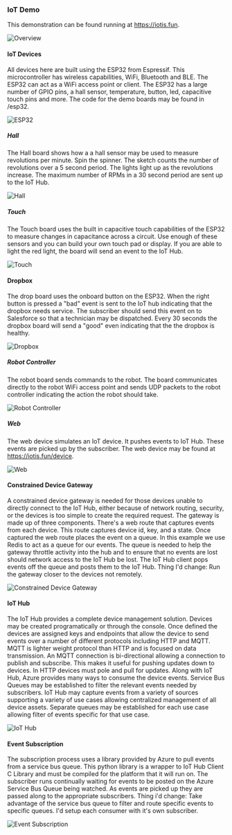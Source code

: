 ### IoT Demo

This demonstration can be found running at https://iotis.fun. 

![Overview](/iotweb/static/images/overview.png)

#### IoT Devices

All devices here are built using the ESP32 from Espressif. This microcontroller has wireless capabilities, WiFi, Bluetooth and BLE. The ESP32 can act as a WiFi access point or client. The ESP32 has a large number of GPIO pins, a hall sensor, temperature, button, led, capacitive touch pins and more. The code for the demo boards may be found in /esp32.

![ESP32](/iotweb/static/images/esp32b.png)

##### Hall

The Hall board shows how a a hall sensor may be used to measure revolutions per minute. Spin the spinner. The sketch counts the number of revolutions over a 5 second period. The lights light up as the revolutions increase. The maximum number of RPMs in a 30 second period are sent up to the IoT Hub.

![Hall](/iotweb/static/images/Hall.png)

##### Touch

The Touch board uses the built in capacitive touch capabilities of the ESP32 to measure changes in capacitance across a circuit. Use enough of these sensors and you can build your own touch pad or display. If you are able to light the red light, the board will send an event to the IoT Hub.

![Touch](/iotweb/static/images/touchpng)

#### Dropbox

The drop board uses the onboard button on the ESP32. When the right button is pressed a "bad" event is sent to the IoT hub indicating that the dropbox needs service. The subscriber should send this event on to Salesforce so that a technician may be dispatched. Every 30 seconds the dropbox board will send a "good" even indicating that the the dropbox is healthy.

![Dropbox](/iotweb/static/images/dropbox.png)

##### Robot Controller

The robot board sends commands to the robot. The board communicates directly to the robot WiFi access point and sends UDP packets to the robot controller indicating the action the robot should take.

![Robot Controller](/iotweb/static/images/robotcontroller.png)

##### Web

The web device simulates an IoT device. It pushes events to IoT Hub. These events are picked up by the subscriber. The web device may be found at https://iotis.fun/device.

![Web](/iotweb/static/images/web.png)

#### Constrained Device Gateway

A constrained device gateway is needed for those devices unable to directly connect to the IoT Hub, either because of network routing, security, or the devices is too simple to create the required request. The gateway is made up of three components. There's a web route that captures events from each device. This route captures device id, key, and a state. Once captured the web route places the event on a queue. In this example we use Redis to act as a queue for our events. The queue is needed to help the gateway throttle activity into the hub and to ensure that no events are lost should network access to the IoT Hub be lost. The IoT Hub client pops events off the queue and posts them to the IoT Hub. Thing I'd change: Run the gateway closer to the devices not remotely.

![Constrained Device Gateway](/iotweb/static/images/gateway.png)

#### IoT Hub

The IoT Hub provides a complete device management solution. Devices may be created programatically or through the console. Once defined the devices are assigned keys and endpoints that allow the device to send events over a number of different protocols including HTTP and MQTT. MQTT is lighter weight protocol than HTTP and is focused on data transmission. An MQTT connection is bi-directional allowing a connection to publish and subscribe. This makes it useful for pushing updates down to devices. In HTTP devices must pole and pull for updates. Along with IoT Hub, Azure provides many ways to consume the device events. Service Bus Queues may be established to filter the relevant events needed by subscribers.  IoT Hub may capture events from a variety of sources supporting a variety of use cases allowing centralized management of all device assets. Separate queues may be established for each use case allowing filter of events specific for that use case.

![IoT Hub](/iotweb/static/images/iothub.png)

#### Event Subscription

The subscription process uses a library provided by Azure to pull events from a service bus queue.  This python library is a wrapper to IoT Hub Client C Library and must be compiled for the platform that it will run on. The subscriber runs continually waiting for events to be posted on the Azure Service Bus Queue being watched. As events are picked up they are passed along to the appropriate subscribers. Thing i'd change:  Take advantage of the service bus queue to filter and route specific events to specific queues. I'd setup each consumer with it's own subscriber.

![Event Subscription](/iotweb/static/images/subscription.png)

